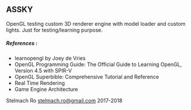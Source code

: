 ## ASSKY

OpenGL testing custom 3D renderer engine with model loader and custom lights.
Just for testing/learning purpose.

##### References :
* learnopengl by Joey de Vries<br />
* OpenGL Programming Guide: The Official Guide to Learning OpenGL, Version 4.5 with SPIR-V<br />
* OpenGL Superbible: Comprehensive Tutorial and Reference
* Real Time Rendering
* Game Engine Architecture

Stelmach Ro
stelmach.ro@gmail.com 2017-2018